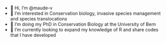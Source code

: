 - 👋 Hi, I’m @maude-v
- 👀 I’m interested in Conservation biology, invasive species management and species translocations
- 🦊 I’m doing my PhD in Conservation Biology at the University of Bern
- 🐧 I’m currently looking to expand my knowledge of R and share codes that I have developed
